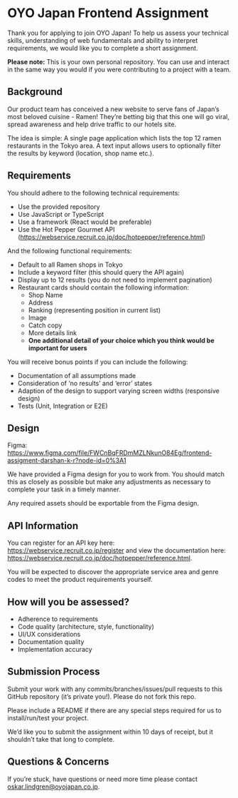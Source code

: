 
# OYO Japan Frontend Assignment

Thank you for applying to join OYO Japan! To help us assess your technical skills, understanding of web fundamentals and ability to interpret requirements, we would like you to complete a short assignment.

**Please note:** This is your own personal repository. You can use and interact in the same way you would if you were contributing to a project with a team.

## Background

Our product team has conceived a new website to serve fans of Japan’s most beloved cuisine - Ramen! They’re betting big that this one will go viral, spread awareness and help drive traffic to our hotels site.

The idea is simple: A single page application which lists the top 12 ramen restaurants in the Tokyo area. A text input allows users to optionally filter the results by keyword (location, shop name etc.).

## Requirements

You should adhere to the following technical requirements:

- Use the provided repository
- Use JavaScript or TypeScript
- Use a framework (React would be preferable)
- Use the Hot Pepper Gourmet API (https://webservice.recruit.co.jp/doc/hotpepper/reference.html)

And the following functional requirements:

- Default to all Ramen shops in Tokyo
- Include a keyword filter (this should query the API again)
- Display up to 12 results (you do not need to implement pagination)
- Restaurant cards should contain the following information:
    - Shop Name
    - Address
    - Ranking (representing position in current list)
    - Image
    - Catch copy
    - More details link
    - **One additional detail of your choice which you think would be important for users**

You will receive bonus points if you can include the following:

- Documentation of all assumptions made
- Consideration of ‘no results’ and ‘error’ states
- Adaption of the design to support varying screen widths (responsive design)
- Tests (Unit, Integration or E2E)

## Design

Figma: https://www.figma.com/file/FWCnBqFRDmMZLNkunO84Eg/frontend-assigment-darshan-k-r?node-id=0%3A1

We have provided a Figma design for you to work from. You should match this as closely as possible but make any adjustments as necessary to complete your task in a timely manner.

Any required assets should be exportable from the Figma design.


## API Information

You can register for an API key here: https://webservice.recruit.co.jp/register and view the documentation here: https://webservice.recruit.co.jp/doc/hotpepper/reference.html.

You will be expected to discover the appropriate service area and genre codes to meet the product requirements yourself.

## How will you be assessed?

- Adherence to requirements
- Code quality (architecture, style, functionality)
- UI/UX considerations
- Documentation quality
- Implementation accuracy

## Submission Process

Submit your work with any commits/branches/issues/pull requests to this GitHub repository (it’s private you!). Please do not fork this repo.

Please include a README if there are any special steps required for us to install/run/test your project.

We’d like you to submit the assignment within 10 days of receipt, but it shouldn’t take that long to complete.

## Questions & Concerns

If you’re stuck, have questions or need more time please contact oskar.lindgren@oyojapan.co.jp.